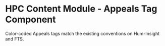 HPC Content Module - Appeals Tag Component
====================================================

Color-coded Appeals tags match the existing conventions on Hum-Insight and FTS.
